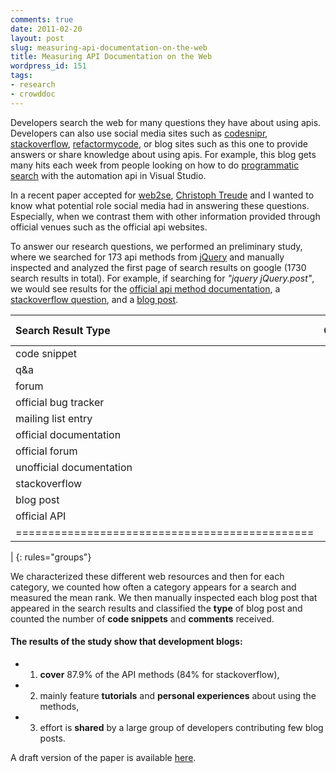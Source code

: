```yaml
---
comments: true
date: 2011-02-20
layout: post
slug: measuring-api-documentation-on-the-web
title: Measuring API Documentation on the Web
wordpress_id: 151
tags:
- research
- crowddoc
---
```


Developers search the web for many questions they have about using apis. Developers can also use social media sites such as [codesnipr](http://codesnipr.com), [stackoverflow](http://stackoverflow.com), [refactormycode](http://refactormycode.com/), or blog sites such as this one to provide answers or share knowledge about using apis.  For example, this blog gets many hits each week from people looking on how to do [programmatic search](http://blog.ninlabs.com/2010/11/visual-studio-search-results-programmatically/) with the automation api in Visual Studio.

In a recent paper accepted for [web2se](https://sites.google.com/site/web2se2011/),  [Christoph Treude](http://ctreude.wordpress.com/) and I wanted to know what potential role social media had in answering these questions.  Especially, when we contrast them with other information provided through official venues such as the official api websites.

To answer our research questions, we performed an preliminary study, where we searched for 173 api methods from [jQuery](http://jquery.com) and manually inspected and analyzed the first page of search results on google (1730 search results in total).  For example, if searching for _"jquery jQuery.post"_, we would see results for the [official api method documentation](http://api.jquery.com/jQuery.post/), a [stackoverflow question](http://stackoverflow.com/questions/2375097/difference-between-jquery-post-and-jquery-get), and a [blog post](http://www.jensbits.com/2009/10/04/jquery-ajax-and-jquery-post-form-submit-examples-with-php/).


| Search Result Type       | Coverage  |   | Mean Rank |
|:-------------------------|----------:|:-:|----------:|
| code snippet             | 8.7%	   |   | 9
| q&a	                     | 9.8%      |   | 9
| forum	                  | 20.2%     |   | 8
| official bug tracker     | 21.4%     |   | 3
| mailing list entry	      | 25.4%	   |   | 7
| official documentation   | 30.1%     |   | 3
| official forum           | 37.0%	   |   | 3
| unofficial documentation | 63.6%     |   | 6
| stackoverflow            | **84.4%**	|   | 6
| blog post	               | **87.9%** |   | 5
| official API	            | 99.4%     |   | 1
|==============================================
|
{: rules="groups"}


We characterized these different web resources and then for each category, we counted how often a category appears for a search and measured the mean rank.  We then manually inspected each blog post that appeared in the search results and classified the **type** of blog post and counted the number of **code snippets** and **comments** received.



#### The results of the study show that development blogs:

  * 1.  **cover** 87.9% of the API methods (84% for stackoverflow),


  * 2.  mainly feature **tutorials** and **personal experiences** about using the methods,


  * 3.  effort is **shared** by a large group of developers contributing few blog posts.



A draft version of the paper is available [here](http://www.cc.gatech.edu/~vector/papers/webdocumentation.pdf).
